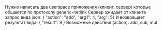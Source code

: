 
Нужно написать два userspace приложения (клиент, сервер) которые общаются по протоколу generic-netlink
Сервер ожидает от клиента запрос вида json:
{ "action": "add", "arg1": 4, "arg": 5}
И возвращает результат вида:
{ "result": 9 }
Возможные действия (action): add, sub, mul
